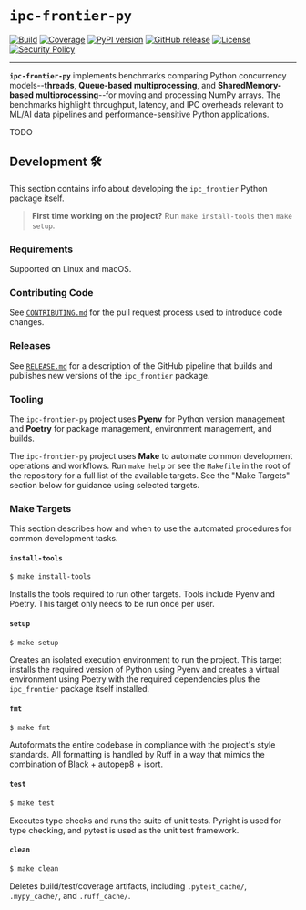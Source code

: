 # `ipc-frontier-py`

[![Build](https://github.com/ryancswallace/ipc-frontier-py/actions/workflows/ci.yaml/badge.svg)](https://github.com/ryancswallace/ipc-frontier-py/actions/workflows/ci.yaml)
[![Coverage](https://img.shields.io/codecov/c/github/ryancswallace/ipc-frontier-py/main.svg?style=flat)](https://codecov.io/gh/ryancswallace/ipc-frontier-py)
[![PyPI version](https://img.shields.io/pypi/v/ipc-frontier-py.svg)](https://pypi.org/project/ipc-frontier-py/)
[![GitHub release](https://img.shields.io/github/v/release/ryancswallace/ipc-frontier-py.svg)](https://github.com/ryancswallace/ipc-frontier-py/releases)
[![License](https://img.shields.io/github/license/ryancswallace/ipc-frontier-py.svg)](https://github.com/ryancswallace/ipc-frontier-py/blob/main/LICENSE)
[![Security Policy](https://img.shields.io/badge/security-policy-blue.svg)](https://github.com/ryancswallace/ipc-frontier-py/blob/main/SECURITY.md)

---

**`ipc-frontier-py`** implements benchmarks comparing Python concurrency models--**threads**, **Queue-based multiprocessing**, and **SharedMemory-based multiprocessing**--for moving and processing NumPy arrays. The benchmarks highlight throughput, latency, and IPC overheads relevant to ML/AI data pipelines and performance-sensitive Python applications.

TODO

## Development 🛠️
This section contains info about developing the `ipc_frontier` Python package itself.

> **First time working on the project?** Run `make install-tools` then `make setup`.

### Requirements
Supported on Linux and macOS.

### Contributing Code
See [`CONTRIBUTING.md`](./CONTRIBUTING.md) for the pull request process used to introduce code changes.

### Releases
See [`RELEASE.md`](./RELEASE.md) for a description of the GitHub pipeline that builds and publishes new versions of the `ipc_frontier` package.

### Tooling
The `ipc-frontier-py` project uses **Pyenv** for Python version management and **Poetry** for package management, environment management, and builds.

The `ipc-frontier-py` project uses **Make** to automate common development operations and workflows. Run `make help` or see the `Makefile` in the root of the repository for a full list of the available targets. See the "Make Targets" section below for guidance using selected targets.

### Make Targets
This section describes how and when to use the automated procedures for common development tasks.

#### `install-tools`
```sh
$ make install-tools
```
Installs the tools required to run other targets. Tools include Pyenv and Poetry. This target only needs to be run once per user.

#### `setup`
```sh
$ make setup
```
Creates an isolated execution environment to run the project. This target installs the required version of Python using Pyenv and creates a virtual environment using Poetry with the required dependencies plus the `ipc_frontier` package itself installed.

#### `fmt`
```sh
$ make fmt
```
Autoformats the entire codebase in compliance with the project's style standards. All formatting is handled by Ruff in a way that mimics the combination of Black + autopep8 + isort.

#### `test`
```sh
$ make test
```
Executes type checks and runs the suite of unit tests. Pyright is used for type checking, and pytest is used as the unit test framework.

#### `clean`
```sh
$ make clean
```
Deletes build/test/coverage artifacts, including `.pytest_cache/`, `.mypy_cache/`, and `.ruff_cache/`.
